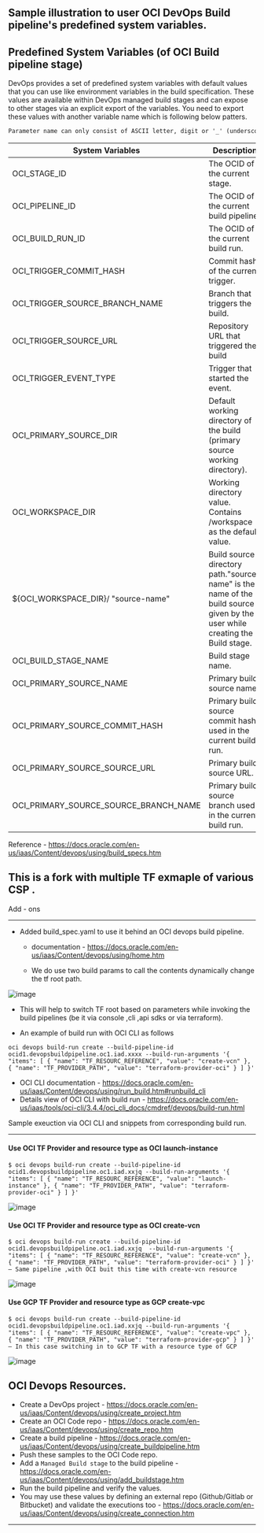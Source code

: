 
## Sample illustration to user OCI DevOps Build pipeline's predefined system variables.


## Predefined System Variables (of OCI Build pipeline stage)

DevOps provides a set of predefined system variables with default values that you can use like environment variables in the build specification. These values are available within DevOps managed build stages and can expose to other stages via an explicit export of the variables.
You need to export these values with another variable name which is following below patters.

```markdown
Parameter name can only consist of ASCII letter, digit or '_' (underscore) characters and not start with an oci (case-insensitive) prefix
```

System Variables | Description | 
--- | --- | 
OCI_STAGE_ID | The OCID of the current stage. | 
OCI_PIPELINE_ID|The OCID of the current build pipeline.|
OCI_BUILD_RUN_ID|The OCID of the current build run.|
OCI_TRIGGER_COMMIT_HASH|Commit hash of the current trigger.|
OCI_TRIGGER_SOURCE_BRANCH_NAME|Branch that triggers the build.|
OCI_TRIGGER_SOURCE_URL|Repository URL that triggered the build|
OCI_TRIGGER_EVENT_TYPE|Trigger that started the event.|
OCI_PRIMARY_SOURCE_DIR|Default working directory of the build (primary source working directory).|
OCI_WORKSPACE_DIR|Working directory value. Contains /workspace as the default value.|
${OCI_WORKSPACE_DIR}/ "source-name"|Build source directory path."source-name" is the name of the build source given by the user while creating the Build stage.|
OCI_BUILD_STAGE_NAME|Build stage name.|
OCI_PRIMARY_SOURCE_NAME|Primary build source name.|
OCI_PRIMARY_SOURCE_COMMIT_HASH|Primary build source commit hash used in the current build run.|
OCI_PRIMARY_SOURCE_SOURCE_URL|Primary build source URL.|
OCI_PRIMARY_SOURCE_SOURCE_BRANCH_NAME| Primary build source branch used in the current build run.|

Reference - https://docs.oracle.com/en-us/iaas/Content/devops/using/build_specs.htm


## This is a fork with multiple TF exmaple of various CSP .

Add - ons 

-----

- Added build_spec.yaml to use it behind an OCI devops build pipeline.
  -  documentation - https://docs.oracle.com/en-us/iaas/Content/devops/using/home.htm 

  - We do use two build params to call the contents dynamically change the tf root path.

![image](https://user-images.githubusercontent.com/29458929/233540123-14e8ec6d-908d-45d2-85b5-e7c336a8420a.png)

  - This will help to switch TF root based on  parameters while invoking the build pipelines (be it via console ,cli ,api sdks or via terraform).


- An example of build run with OCI CLI as follows 

```
oci devops build-run create --build-pipeline-id ocid1.devopsbuildpipeline.oc1.iad.xxxx --build-run-arguments '{ "items": [ { "name": "TF_RESOURC_REFERENCE", "value": "create-vcn" }, { "name": "TF_PROVIDER_PATH", "value": "terraform-provider-oci" } ] }'

```


- OCI CLI documentation - https://docs.oracle.com/en-us/iaas/Content/devops/using/run_build.htm#runbuild_cli  
- Details view of OCI CLI with build run - https://docs.oracle.com/en-us/iaas/tools/oci-cli/3.4.4/oci_cli_docs/cmdref/devops/build-run.html 


Sample exeuction via OCI CLI and snippets from corresponding build run.

----

#### Use OCI TF Provider and resource type as OCI launch-instance 


```
$ oci devops build-run create --build-pipeline-id ocid1.devopsbuildpipeline.oc1.iad.xxjq --build-run-arguments '{ "items": [ { "name": "TF_RESOURC_REFERENCE", "value": "launch-instance" }, { "name": "TF_PROVIDER_PATH", "value": "terraform-provider-oci" } ] }'  

```

![image](https://user-images.githubusercontent.com/29458929/233540201-cfc72d6f-a005-4349-b676-b8baf2ad5d0c.png)


#### Use OCI TF Provider and resource type as OCI create-vcn

```
$ oci devops build-run create --build-pipeline-id ocid1.devopsbuildpipeline.oc1.iad.xxjq  --build-run-arguments '{ "items": [ { "name": "TF_RESOURC_REFERENCE", "value": "create-vcn" }, { "name": "TF_PROVIDER_PATH", "value": "terraform-provider-oci" } ] }' – Same pipeline ,with OCI buit this time with create-vcn resource 
```

![image](https://user-images.githubusercontent.com/29458929/233540227-379572c1-d7a4-400b-952c-8b023d92559a.png)


#### Use GCP  TF Provider and resource type as GCP create-vpc

```
$ oci devops build-run create --build-pipeline-id ocid1.devopsbuildpipeline.oc1.iad.xxjq --build-run-arguments '{ "items": [ { "name": "TF_RESOURC_REFERENCE", "value": "create-vpc" }, { "name": "TF_PROVIDER_PATH", "value": "terraform-provider-gcp" } ] }' – In this case switching in to GCP TF with a resource type of GCP 
```

![image](https://user-images.githubusercontent.com/29458929/233540245-29e259fe-6dab-4ca0-a55e-902db3fe2747.png)

## OCI Devops Resources.

 
- Create a DevOps project - https://docs.oracle.com/en-us/iaas/Content/devops/using/create_project.htm
- Create an OCI Code repo - https://docs.oracle.com/en-us/iaas/Content/devops/using/create_repo.htm
- Create a build pipeline - https://docs.oracle.com/en-us/iaas/Content/devops/using/create_buildpipeline.htm
- Push these samples to the OCI Code repo.
- Add a `Managed Build stage` to the build pipeline - https://docs.oracle.com/en-us/iaas/Content/devops/using/add_buildstage.htm
- Run the build pipeline and verify the values.
- You may use these values by defining an external repo (Github/Gitlab or Bitbucket) and validate the executions too - https://docs.oracle.com/en-us/iaas/Content/devops/using/create_connection.htm
 ----

